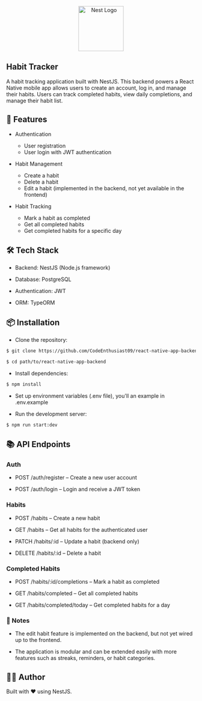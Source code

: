 <p align="center">
  <a href="http://nestjs.com/" target="blank"><img src="https://nestjs.com/img/logo-small.svg" width="120" alt="Nest Logo" /></a>
</p>

## Habit Tracker

A habit tracking application built with NestJS. This backend powers a React Native mobile app allows users to create an account, log in, and manage their habits. Users can track completed habits, view daily completions, and manage their habit list.


## 🚀 Features

- Authentication
  - User registration
  - User login with JWT authentication

- Habit Management
  - Create a habit
  - Delete a habit
  - Edit a habit (implemented in the backend, not yet available in the frontend)

- Habit Tracking
  - Mark a habit as completed
  - Get all completed habits
  - Get completed habits for a specific day


## 🛠️ Tech Stack

- Backend: NestJS (Node.js framework)

- Database: PostgreSQL

- Authentication: JWT

- ORM: TypeORM

## 📦 Installation

- Clone the repository:

```bash
$ git clone https://github.com/CodeEnthusiast09/react-native-app-backend.git

$ cd path/to/react-native-app-backend
```

- Install dependencies:

```bash
$ npm install
```

- Set up environment variables (.env file), you'll an example in .env.example

- Run the development server:

```bash
$ npm run start:dev
```

## 📚 API Endpoints


### Auth

- POST /auth/register – Create a new user account

- POST /auth/login – Login and receive a JWT token


### Habits

- POST /habits – Create a new habit

- GET /habits – Get all habits for the authenticated user

- PATCH /habits/:id – Update a habit (backend only)

- DELETE /habits/:id – Delete a habit

### Completed Habits

- POST /habits/:id/completions – Mark a habit as completed

- GET /habits/completed – Get all completed habits

- GET /habits/completed/today – Get completed habits for a day


### 📌 Notes

- The edit habit feature is implemented on the backend, but not yet wired up to the frontend.

- The application is modular and can be extended easily with more features such as streaks, reminders, or habit categories.


## 🧑‍💻 Author

Built with ❤️ using NestJS.
